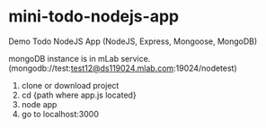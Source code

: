 # mini-todo-nodejs-app
Demo Todo NodeJS App (NodeJS, Express, Mongoose, MongoDB)

mongoDB instance is in mLab service. (mongodb://test:test12@ds119024.mlab.com:19024/nodetest)

1. clone or download project
2. cd {path where app.js located}
3. node app
4. go to localhost:3000
